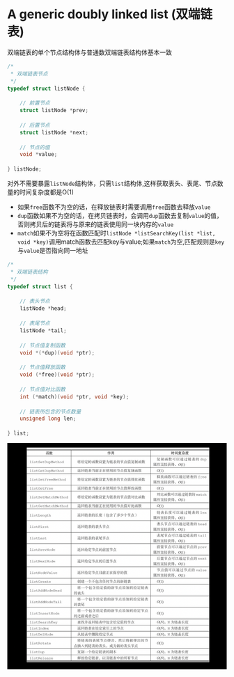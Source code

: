 # A generic doubly linked list (双端链表)

双端链表的单个节点结构体与普通数双端链表结构体基本一致

```c
/*
 * 双端链表节点
 */
typedef struct listNode {

    // 前置节点
    struct listNode *prev;

    // 后置节点
    struct listNode *next;

    // 节点的值
    void *value;

} listNode;
```
对外不需要暴露`listNode`结构体，只需`list`结构体,这样获取表头、表尾、节点数量的时间复杂度都是O(1)
- 如果`free`函数不为空的话，在释放链表时需要调用`free`函数去释放`value`
- `dup`函数如果不为空的话，在拷贝链表时，会调用`dup`函数去复制`value`的值，否则拷贝后的链表将与原来的链表使用同一块内存的`value`
- `match`如果不为空将在函数匹配时`listNode *listSearchKey(list *list, void *key)`调用match函数去匹配key与value;如果`match`为空,匹配规则是`key`与`value`是否指向同一地址
```c
/*
 * 双端链表结构
 */
typedef struct list {

    // 表头节点
    listNode *head;

    // 表尾节点
    listNode *tail;

    // 节点值复制函数
    void *(*dup)(void *ptr);

    // 节点值释放函数
    void (*free)(void *ptr);

    // 节点值对比函数
    int (*match)(void *ptr, void *key);

    // 链表所包含的节点数量
    unsigned long len;

} list;
```

![api](resource/adlist-api.png)